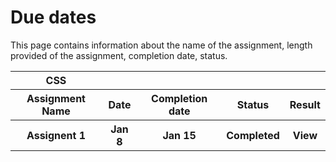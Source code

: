 <h1>Due dates</h1>
This page contains information about the name of the assignment, length provided of the assignment, completion date, status.

<table>
  <tr>
    <th>CSS</th>
  </tr>
    <th>Assignment Name</th>
    <th>Date</th>
    <th>Completion date</th>
    <th>Status</th>
    <th>Result</th>
  </tr>
  <tr>
    <th>Assignent 1</th>
    <th>Jan 8</th>
    <th>Jan 15</th>
    <th>Completed</th>
    <th>
      <a>View</a>
    </th>
  </tr>
</table>
